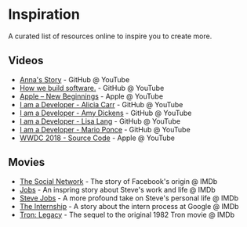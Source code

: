 # Inspiration
A curated list of resources online to inspire you to create more.

## Videos

- [Anna's Story](https://www.youtube.com/watch?v=VzuBJTtwm3o) - GitHub @ YouTube
- [How we build software.](https://www.youtube.com/watch?v=afvT1c1ii0c) - GitHub @ YouTube
- [Apple – New Beginnings](https://www.youtube.com/watch?v=cJAGqDYmW1o) - Apple @ YouTube
- [I am a Developer - Alicia Carr](https://www.youtube.com/watch?v=u4tq9Ef5czw) - GitHub @ YouTube
- [I am a Developer - Amy Dickens](https://www.youtube.com/watch?v=EkWzOTsKvz8) - GitHub @ YouTube
- [I am a Developer - Lisa Lang](https://www.youtube.com/watch?v=WVQe1ZE7FtU) - GitHub @ YouTube
- [I am a Developer - Mario Ponce](https://www.youtube.com/watch?v=2Hjodq3JdoI) - GitHub @ YouTube
- [WWDC 2018 - Source Code](https://www.youtube.com/watch?v=Nq6ZqgozPF8) - Apple @ YouTube


## Movies 

- [The Social Network](http://www.imdb.com/title/tt1285016/) - The story of Facebook's origin @ IMDb
- [Jobs](https://www.imdb.com/title/tt2357129/) - An inspring story about Steve's work and life @ IMDb
- [Steve Jobs](https://www.imdb.com/title/tt2080374/) - A more profound take on Steve's personal life @ IMDb
- [The Internship](https://www.imdb.com/title/tt2234155/) - A story about the intern process at Google @ IMDb
- [Tron: Legacy](https://www.imdb.com/title/tt1104001/) - The sequel to the original 1982 Tron movie @ IMDb
